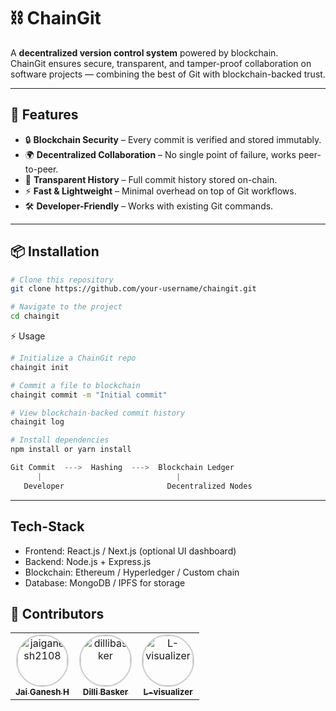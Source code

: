 # ⛓️ ChainGit  

A **decentralized version control system** powered by blockchain.  
ChainGit ensures secure, transparent, and tamper-proof collaboration on software projects — combining the best of Git with blockchain-backed trust.  

---

## 🚀 Features  
- 🔒 **Blockchain Security** – Every commit is verified and stored immutably.  
- 🌍 **Decentralized Collaboration** – No single point of failure, works peer-to-peer.  
- 📜 **Transparent History** – Full commit history stored on-chain.  
- ⚡ **Fast & Lightweight** – Minimal overhead on top of Git workflows.  
- 🛠️ **Developer-Friendly** – Works with existing Git commands.  

---

## 📦 Installation  

```bash
# Clone this repository
git clone https://github.com/your-username/chaingit.git

# Navigate to the project
cd chaingit
```

⚡ Usage

```bash
# Initialize a ChainGit repo
chaingit init  

# Commit a file to blockchain
chaingit commit -m "Initial commit"

# View blockchain-backed commit history
chaingit log

# Install dependencies
npm install or yarn install
```

```rust
Git Commit  --->  Hashing  --->  Blockchain Ledger
      |                              |
   Developer                       Decentralized Nodes

```

---

## Tech-Stack

- Frontend: React.js / Next.js (optional UI dashboard)
- Backend: Node.js + Express.js
- Blockchain: Ethereum / Hyperledger / Custom chain
- Database: MongoDB / IPFS for storage

## 👥 Contributors

<table>
  <tr>
    <td align="center">
      <a href="https://github.com/jaiganesh2108">
        <img src="https://github.com/jaiganesh2108.png" width="80px" style="border-radius:50%; border:2px solid #ccc;" alt="jaiganesh2108"/>
        <br /><sub><b>Jai Ganesh H</b></sub>
      </a>
    </td>
    <td align="center">
      <a href="https://github.com/dillibasker">
        <img src="https://github.com/dillibasker.png" width="80px" style="border-radius:50%; border:2px solid #ccc;" alt="dillibasker"/>
        <br /><sub><b>Dilli Basker</b></sub>
      </a>
    </td>
    <td align="center">
      <a href="https://github.com/L-visualizer">
        <img src="https://github.com/L-visualizer.png" width="80px" style="border-radius:50%; border:2px solid #ccc;" alt="L-visualizer"/>
        <br /><sub><b>L-visualizer</b></sub>
      </a>
    </td>
  </tr>
</table>

